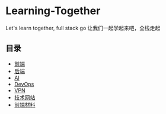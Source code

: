 # Learning-Together
Let's learn together, full stack go
让我们一起学起来吧，全栈走起

## 目录
- [前端](./suggestions/front-end.md)
- [后端](./suggestions/back-end.md)
- [AI](./suggestions/AI.md)
- [DevOps](./suggestions/dev-ops.md)
- [VPN](./suggestions/vpn.md)
- [技术网站](./suggestions/tech-websites.md)
- [前端材料](./materials/front-end/index.md)






